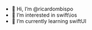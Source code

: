 - 👋 Hi, I’m @ricardombispo
- 👀 I’m interested in swift\ios
- 🌱 I’m currently learning swiftUI

<!---
ricardombispo/ricardombispo is a ✨ special ✨ repository because its `README.md` (this file) appears on your GitHub profile.
You can click the Preview link to take a look at your changes.
--->
